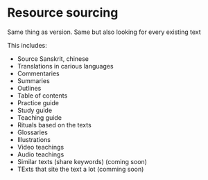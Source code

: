 
# Resource sourcing



Same thing as version. Same but also looking for every existing text

This includes:
- Source Sanskrit, chinese
- Translations in carious languages
- Commentaries
- Summaries 
- Outlines
- Table of contents
- Practice guide
- Study guide
- Teaching guide 
- Rituals based on the texts
- Glossaries
- Illustrations
- Video teachings
- Audio teachings
- Similar texts (share keywords) (coming soon)
- TExts that site the text a lot (comming soon)